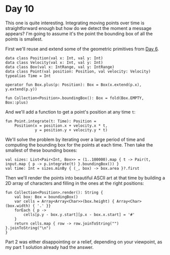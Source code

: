 # Day 10
This one is quite interesting. Integrating moving points over time is straightforward
enough but how do we detect the moment a message appears? I'm going to assume it's the
point the bounding box of all the points is smallest.

First we'll reuse and extend some of the geometric primitives from [Day 6](../src/day6).
```
data class Position(val x: Int, val y: Int)
data class Velocity(val x: Int, val y: Int)
data class Box(val x: IntRange, val y: IntRange)
data class Point(val position: Position, val velocity: Velocity)
typealias Time = Int

operator fun Box.plus(p: Position): Box = Box(x.extend(p.x), y.extend(p.y))

fun Collection<Position>.boundingBox(): Box = fold(Box.EMPTY, Box::plus)
```
And we'll add a function to get a point's position at any time `t`:
```
fun Point.integrate(t: Time): Position =
    Position(x = position.x + velocity.x * t,
             y = position.y + velocity.y * t)
```

We'll solve the problem by iterating over a large period of time and computing the
bounding box for the points at each time. Then take the smallest of these bounding
boxes:
```
val sizes: List<Pair<Int, Box>> = (1..100000).map { t -> Pair(t, input.map { p -> p.integrate(t) }.boundingBox()) }
val time: Int = sizes.minBy { (_, box) -> box.area }?.first
```

Then we'll render the points into beautiful ASCII art at that time by building a 2D array
of characters and filling in the ones at the right positions:
```
fun Collection<Position>.render(): String {
    val box: Box = boundingBox()
    var cells = Array<Array<Char>>(box.height) { Array<Char>(box.width) { '.' }}
    forEach { p ->
        cells[p.y - box.y.start][p.x - box.x.start] = '#'
    }
    return cells.map { row -> row.joinToString("") }.joinToString("\n")
}
```

Part 2 was either disappointing or a relief, depending on your viewpoint, as my part 1 
solution already had the answer.